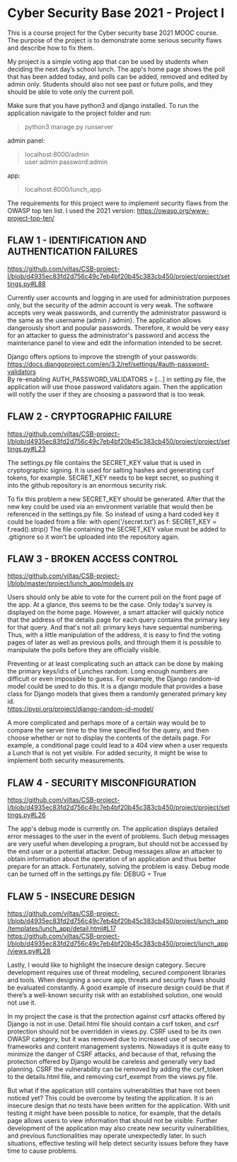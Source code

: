 # Cyber Security Base 2021 - Project I


This is a course project for the Cyber security base 2021 MOOC course. The purpose of the project is to demonstrate some serious security flaws and describe how to fix them.

My project is a simple voting app that can be used by students when deciding the next day’s school lunch. The app's home page shows the poll that has been added today, and polls can be added, removed and edited by admin only. Students should also not see past or future polls, and they should be able to vote only the current poll.

Make sure that you have python3 and django installed.
To run the application navigate to the project folder and run:
>python3 manage.py runserver
  
admin panel:
>localhost:8000/admin  
>user:admin password:admin  

app:
>localhost:8000/lunch_app  

The requirements for this project were to implement security flaws from the OWASP top ten list. I used the 2021 version:
https://owasp.org/www-project-top-ten/

## FLAW 1 - IDENTIFICATION AND AUTHENTICATION FAILURES 
https://github.com/viltas/CSB-project-I/blob/d4935ec83fd2d756c49c7eb4bf20b45c383cb450/project/project/settings.py#L88

Currently user accounts and logging in are used for administration purposes only, but the security of the admin account is very weak. The software accepts very weak passwords, and currently the administrator password is the same as the username (admin / admin). The application allows dangerously short and popular passwords. Therefore, it would be very easy for an attacker to guess the administrator's password and access the maintenance panel to view and edit the information intended to be secret.

Django offers options to improve the strength of your passwords:  
https://docs.djangoproject.com/en/3.2/ref/settings/#auth-password-validators  
By re-enabling AUTH_PASSWORD_VALIDATORS = [...] in setting.py file, the application will use those password validators again. Then the application will notify the user if they are choosing a password that is too weak.


## FLAW 2 - CRYPTOGRAPHIC FAILURE
https://github.com/viltas/CSB-project-I/blob/d4935ec83fd2d756c49c7eb4bf20b45c383cb450/project/project/settings.py#L23  

The settings.py file contains the SECRET_KEY value that is used in cryptographic signing. It is used for salting hashes and generating csrf tokens, for example. SECRET_KEY needs to be kept secret, so pushing it into the github repository is an enormous security risk. 

To fix this problem a new SECRET_KEY should be generated. After that the new key could be used via an environment variable that would then be referenced in the settings.py file. So instead of using a hard coded key it could be loaded from a file:
with open('/secret.txt') as f:
    SECRET_KEY = f.read().strip()
The file containing the SECRET_KEY value must be added to .gitignore so it won’t be uploaded into the repository again.



## FLAW 3 - BROKEN ACCESS CONTROL
https://github.com/viltas/CSB-project-I/blob/master/project/lunch_app/models.py

Users should only be able to vote for the current poll on the front page of the app. At a glance, this seems to be the case. Only today's survey is displayed on the home page. However, a smart attacker will quickly notice that the address of the details page for each query contains the primary key for that query. And that's not all: primary keys have sequential numbering. Thus, with a little manipulation of the address, it is easy to find the voting pages of later as well as previous polls, and through them it is possible to manipulate the polls before they are officially visible.

Preventing or at least complicating such an attack can be done by making the primary keys/id:s of Lunches random. Long enough numbers are difficult or even impossible to guess. For example, the Django random-id model could be used to do this. It is a django module that provides a base class for Django models that gives them a randomly generated primary key id.  
https://pypi.org/project/django-random-id-model/

A more complicated and perhaps more of a certain way would be to compare the server time to the time specified for the query, and then choose whether or not to display the contents of the details page. For example, a conditional page could lead to a 404 view when a user requests a Lunch that is not yet visible. For added security, it might be wise to implement both security measurements.

## FLAW 4 - SECURITY MISCONFIGURATION
https://github.com/viltas/CSB-project-I/blob/d4935ec83fd2d756c49c7eb4bf20b45c383cb450/project/project/settings.py#L26

The app's debug mode is currently on. The application displays detailed error messages to the user in the event of problems. Such debug messages are very useful when developing a program, but should not be accessed by the end user or a potential attacker. Debug messages allow an attacker to obtain information about the operation of an application and thus better prepare for an attack. Fortunately, solving the problem is easy. Debug mode can be turned off in the settings.py file:
DEBUG = True



## FLAW 5 - INSECURE DESIGN
https://github.com/viltas/CSB-project-I/blob/d4935ec83fd2d756c49c7eb4bf20b45c383cb450/project/lunch_app/templates/lunch_app/detail.html#L17  
https://github.com/viltas/CSB-project-I/blob/d4935ec83fd2d756c49c7eb4bf20b45c383cb450/project/lunch_app/views.py#L28

Lastly, I would like to highlight the insecure design category. Secure development requires use of threat modeling, secured component libraries and tools. When designing a secure app, threats and security flaws should be evaluated constantly. A good example of insecure design could be that if there’s a well-known security risk with an established solution, one would not use it.

In my project the case is that the protection against csrf attacks offered by Django is not in use. Detail.html file should contain a csrf token, and csrf protection should not be overridden in views.py. CSRF used to be its own OWASP category, but it was removed due to increased use of secure frameworks and content management systems. Nowadays it is quite easy to minimize the danger of CSRF attacks, and because of that, refusing the protection offered by Django would be careless and generally very bad planning. CSRF ​​the vulnerability can be removed by adding the csrf_token to the details.html file, and removing csrf_exempt from the views.py file.

But what if the application still contains vulnerabilities that have not been noticed yet? This could be overcome by testing the application. It is an insecure design that no tests have been written for the application. With unit testing it might have been possible to notice, for example, that the details page allows users to view information that should not be visible. Further development of the application may also create new security vulnerabilities, and previous functionalities may operate unexpectedly later. In such situations, effective testing will help detect security issues before they have time to cause problems.
